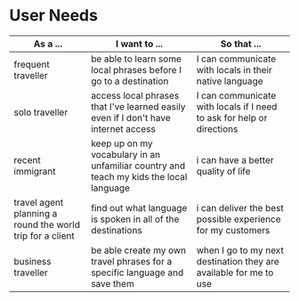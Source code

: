 # User Needs

| As a ...        | I want to ...           | So that ...  |
| ------------- |-------------| -----|
|frequent traveller |be able to learn some local phrases before I go to a destination |I can communicate with locals in their native language |
|solo traveller |access local phrases that I've learned easily even if I don't have internet access |I can communicate with locals if I need to ask for help or directions |
|recent immigrant |keep up on my vocabulary in an unfamiliar country and teach my kids the local language |i can have a better quality of life |
|travel agent planning a round the world trip for a client |find out what language is spoken in all of the destinations |i can deliver the best possible experience for my customers |
|business traveller |be able create my own travel phrases for a specific language and save them  |when I go to my next destination they are available for me to use |
